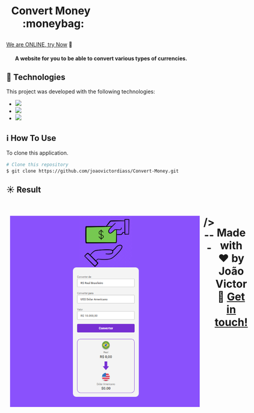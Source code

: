 <h1 align="center" style="    max-width: 250px;
    margin: 30px 0;">
    <br>
    Convert Money &nbsp; :moneybag:
</h1>

[We are ONLINE, try Now](https://iridescent-fudge-2d625f.netlify.app/) :tada:<br>

<h4 align="center">
  A website for you to be able to convert various types of currencies.
</h4>

## :rocket: Technologies

This project was developed with the following technologies:

- <img src="https://img.shields.io/badge/HTML5-E34F26?style=for-the-badge&logo=html5&logoColor=white">
- <img src="https://img.shields.io/badge/CSS3-1572B6?style=for-the-badge&logo=css3&logoColor=white">
- <img src="https://img.shields.io/badge/JavaScript-323330?style=for-the-badge&logo=javascript&logoColor=F7DF1E">

## :information_source: How To Use

To clone this application.

```bash
# Clone this repository
$ git clone https://github.com/joaovictordiass/Convert-Money.git
```

## :sunny: Result

  <div style="display: flex;   flex-direction: column;
  align-items: center;">
  <h1 align="center" style="display: flex; flex-direction:row;">
      <img   style="margin: 0 10px;" alt="convert-money-img" src="./assets/img-projeto.png"> />
---

Made with ♥ by João Victor :wave: [Get in touch!](https://www.linkedin.com/in/jo%C3%A3o-victor-dias-4235a52aa/)
